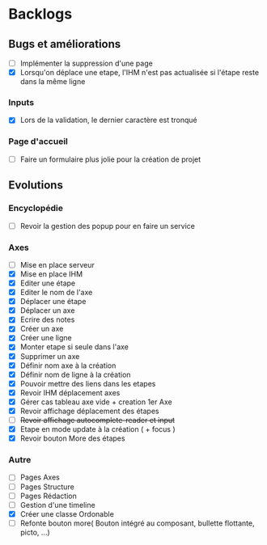  # Backlogs

 ## Bugs et améliorations
 - [ ] Implémenter la suppression d'une page
 - [x] Lorsqu'on déplace une etape, l'IHM n'est pas actualisée si l'étape reste dans la même ligne

 ### Inputs
 - [x] Lors de la validation, le dernier caractère est tronqué

 ### Page d'accueil
 - [ ] Faire un formulaire plus jolie pour la création de projet



 ## Evolutions

 ### Encyclopédie
 - [ ] Revoir la gestion des popup pour en faire un service
 
 ### Axes
 - [ ] Mise en place serveur
 - [x] Mise en place IHM
 - [x] Editer une étape
 - [x] Editer le nom de l'axe
 - [x] Déplacer une étape
 - [x] Déplacer un axe
 - [x] Ecrire des notes
 - [x] Créer un axe
 - [x] Créer une ligne
 - [x] Monter etape si seule dans l'axe
 - [x] Supprimer un axe
 - [x] Définir nom axe à la création
 - [x] Définir nom de ligne à la création
 - [x] Pouvoir mettre des liens dans les etapes
 - [x] Revoir IHM déplacement axes
 - [x] Gérer cas tableau axe vide + creation 1er Axe
 - [x] Revoir affichage déplacement des étapes
 - [ ] ~~Revoir affichage autocomplete-reader et input~~
 - [x] Etape en mode update à la création ( + focus )
 - [x] Revoir bouton More des étapes
 
 ### Autre
 - [ ] Pages Axes
 - [ ] Pages Structure
 - [ ] Pages Rédaction
 - [ ] Gestion d'une timeline
 - [x] Créer une classe Ordonable
 - [ ] Refonte bouton more( Bouton intégré au composant, bullette flottante, picto, ...)
